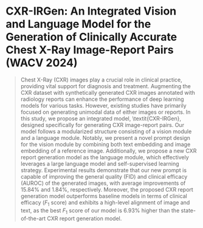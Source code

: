 # CXR-IRGen: An Integrated Vision and Language Model for the Generation of Clinically Accurate Chest X-Ray Image-Report Pairs (WACV 2024)
>Chest X-Ray (CXR) images play a crucial role in clinical practice, providing vital support for diagnosis and treatment. Augmenting the CXR dataset with synthetically generated CXR images annotated with radiology reports can enhance the performance of deep learning models for various tasks. However, existing studies have primarily focused on generating unimodal data of either images or reports. In this study, we propose an integrated model, \textit{CXR-IRGen}, designed specifically for generating CXR image-report pairs. Our model follows a modularized structure consisting of a vision module and a language module. Notably, we present a novel prompt design for the vision module by combining both text embedding and image embedding of a reference image. Additionally, we propose a new CXR report generation model as the language module, which effectively leverages a large language model and self-supervised learning strategy. Experimental results demonstrate that our new prompt is capable of improving the general quality (FID) and clinical efficacy (AUROC) of the generated images, with average improvements of 15.84\% and 1.84\%, respectively. Moreover, the proposed CXR report generation model outperforms baseline models in terms of clinical efficacy ($F_1$ score) and exhibits a high-level alignment of image and text, as the best $F_1$ score of our model is 6.93\% higher than the state-of-the-art CXR report generation model.
